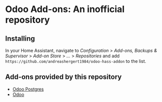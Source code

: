 # Odoo Add-ons: An inofficial repository

## Installing

In your Home Assistant, navigate to _Configuration_ > _Add-ons, Backups & Supervisor_ > _Add-on Store_ > _..._ > _Repositories_ and add `https://github.com/andreashergert1984/odoo-hass-addon` to the list.

## Add-ons provided by this repository

- [Odoo Postgres](odoo-postgres/README.md)
- [Odoo](odoo/README.md)

